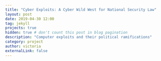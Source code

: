 ```yaml
---
title: "Cyber Exploits: A Cyber Wild West for National Security Law"
layout: post
date: 2019-04-30 12:00
tag: jekyll
projects: true
hidden: true # don't count this post in blog pagination
description: "Computer exploits and their political ramifications"
category: project
author: victoria
externalLink: false
---
```


<object data="{{ site.url }}/assets/Victoria_Walter_Political_Science.pdf" width="500" height="1000" type='application/pdf'/></object>
